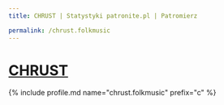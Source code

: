 ```yaml
---
title: CHRUST | Statystyki patronite.pl | Patromierz

permalink: /chrust.folkmusic
---
```


# [CHRUST](https://patronite.pl/chrust.folkmusic)

{% include profile.md name="chrust.folkmusic" prefix="c" %}
